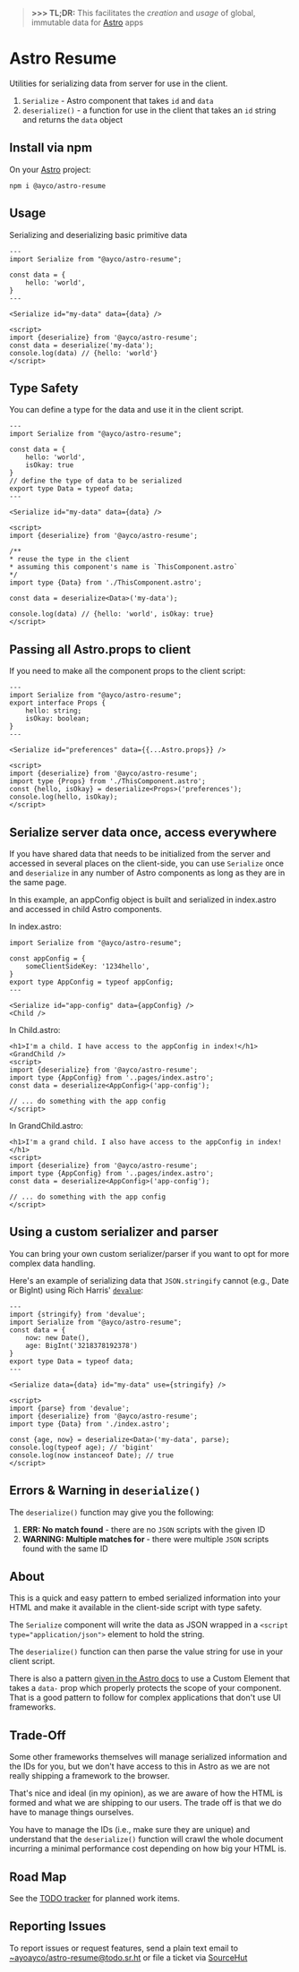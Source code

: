 > **>>> TL;DR:** This facilitates the *creation* and *usage* of global, immutable data for [Astro](https://astro.build) apps

# Astro Resume

Utilities for serializing data from server for use in the client.

1. `Serialize` - Astro component that takes `id` and `data`
1. `deserialize()` - a function for use in the client that takes an `id` string and returns the `data` object

## Install via npm

On your [Astro](https://astro.build) project:

```
npm i @ayco/astro-resume
```

## Usage

Serializing and deserializing basic primitive data

```astro
---
import Serialize from "@ayco/astro-resume";

const data = {
	hello: 'world',
}
---

<Serialize id="my-data" data={data} />

<script>
import {deserialize} from '@ayco/astro-resume';
const data = deserialize('my-data');
console.log(data) // {hello: 'world'}
</script>

```

## Type Safety

You can define a type for the data and use it in the client script.

```astro
---
import Serialize from "@ayco/astro-resume";

const data = {
	hello: 'world',
	isOkay: true
}
// define the type of data to be serialized
export type Data = typeof data;
---

<Serialize id="my-data" data={data} />

<script>
import {deserialize} from '@ayco/astro-resume';

/**
* reuse the type in the client
* assuming this component's name is `ThisComponent.astro`
*/
import type {Data} from './ThisComponent.astro';

const data = deserialize<Data>('my-data');

console.log(data) // {hello: 'world', isOkay: true}
</script>
```

## Passing all Astro.props to client

If you need to make all the component props to the client script:

```astro
---
import Serialize from "@ayco/astro-resume";
export interface Props {
	hello: string;
	isOkay: boolean;
}
---

<Serialize id="preferences" data={{...Astro.props}} />

<script>
import {deserialize} from '@ayco/astro-resume';
import type {Props} from './ThisComponent.astro';
const {hello, isOkay} = deserialize<Props>('preferences');
console.log(hello, isOkay);
</script>
```

## Serialize server data once, access everywhere

If you have shared data that needs to be initialized from the server and accessed in several places on the client-side, you can use `Serialize` once and `deserialize` in any number of Astro components as long as they are in the same page.

In this example, an appConfig object is built and serialized in index.astro and accessed in child Astro components.

In index.astro:
```astro
import Serialize from "@ayco/astro-resume";

const appConfig = {
	someClientSideKey: '1234hello',
}
export type AppConfig = typeof appConfig;
---

<Serialize id="app-config" data={appConfig} />
<Child />
```

In Child.astro:
```astro
<h1>I'm a child. I have access to the appConfig in index!</h1>
<GrandChild />
<script>
import {deserialize} from '@ayco/astro-resume';
import type {AppConfig} from '..pages/index.astro';
const data = deserialize<AppConfig>('app-config');

// ... do something with the app config
</script>
```

In GrandChild.astro:
```astro
<h1>I'm a grand child. I also have access to the appConfig in index!</h1>
<script>
import {deserialize} from '@ayco/astro-resume';
import type {AppConfig} from '..pages/index.astro';
const data = deserialize<AppConfig>('app-config');

// ... do something with the app config
</script>
```

## Using a custom serializer and parser

You can bring your own custom serializer/parser if you want to opt for more complex data handling.

Here's an example of serializing data that `JSON.stringify` cannot (e.g., Date or BigInt) using Rich Harris' [`devalue`](https://github.com/Rich-Harris/devalue):

```astro
---
import {stringify} from 'devalue';
import Serialize from "@ayco/astro-resume";
const data = {
    now: new Date(),
    age: BigInt('3218378192378')
}
export type Data = typeof data;
---

<Serialize data={data} id="my-data" use={stringify} />

<script>
import {parse} from 'devalue';
import {deserialize} from '@ayco/astro-resume';
import type {Data} from './index.astro';

const {age, now} = deserialize<Data>('my-data', parse);
console.log(typeof age); // 'bigint'
console.log(now instanceof Date); // true
</script>
```

## Errors & Warning in `deserialize()`

The `deserialize()` function may give you the following:
1. **ERR: No match found** - there are no `JSON` scripts with the given ID  
1. **WARNING: Multiple matches for <id>** - there were multiple `JSON` scripts found with the same ID

## About

This is a quick and easy pattern to embed serialized information into your HTML and make it available in the client-side script with type safety.

The `Serialize` component will write the data as JSON wrapped in a `<script type="application/json">` element to hold the string.

The `deserialize()` function can then parse the value string for use in your client script.

There is also a pattern [given in the Astro docs](https://docs.astro.build/en/guides/client-side-scripts/#pass-frontmatter-variables-to-scripts) to use a Custom Element that takes a `data-` prop which properly protects the scope of your component. That is a good pattern to follow for complex applications that don't use UI frameworks.

## Trade-Off

Some other frameworks themselves will manage serialized information and the IDs for you, but we don't have access to this in Astro as we are not really shipping a framework to the browser.

That's nice and ideal (in my opinion), as we are aware of how the HTML is formed and what we are shipping to our users. The trade off is that we do have to manage things ourselves.

You have to manage the IDs (i.e., make sure they are unique) and understand that the `deserialize()` function will crawl the whole document incurring a minimal performance cost depending on how big your HTML is.

## Road Map

See the [TODO tracker](https://todo.sr.ht/~ayoayco/astro-resume) for planned work items.

## Reporting Issues

To report issues or request features, send a plain text email to [~ayoayco/astro-resume@todo.sr.ht](mailto:~ayoayco/astro-resume@todo.sr.ht) or file a ticket via [SourceHut](https://todo.sr.ht/~ayoayco/astro-resume)

